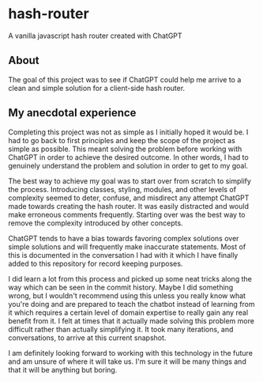 # hash-router
A vanilla javascript hash router created with ChatGPT

## About
The goal of this project was to see if ChatGPT could help me arrive to a clean and simple solution for a client-side hash router. 

## My anecdotal experience
Completing this project was not as simple as I initially hoped it would be. I had to go back to first principles and keep the scope of the project as simple as possible. This meant solving the problem before working with ChatGPT in order to achieve the desired outcome. In other words, I had to genuinely understand the problem and solution in order to get to my goal.

The best way to achieve my goal was to start over from scratch to simplify the process. Introducing classes, styling, modules, and other levels of complexity seemed to deter, confuse, and misdirect any attempt ChatGPT made towards creating the hash router. It was easily distracted and would make erroneous comments frequently. Starting over was the best way to remove the complexity introduced by other concepts. 

ChatGPT tends to have a bias towards favoring complex solutions over simple solutions and will frequently make inaccurate statements. Most of this is documented in the conversation I had with it which I have finally added to this repository for record keeping purposes.

I did learn a lot from this process and picked up some neat tricks along the way which can be seen in the commit history. Maybe I did something wrong, but I wouldn't recommend using this unless you really know what you're doing and are prepared to teach the chatbot instead of learning from it which requires a certain level of domain expertise to really gain any real benefit from it. I felt at times that it actually made solving this problem more difficult rather than actually simplifying it. It took many iterations, and conversations, to arrive at this current snapshot.

I am definitely looking forward to working with this technology in the future and am unsure of where it will take us. I'm sure it will be many things and that it will be anything but boring.
